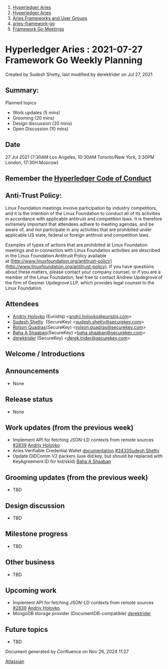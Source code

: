 1. [Hyperledger Aries](index.html)
2. [Hyperledger Aries](Hyperledger-Aries_18481154.html)
3. [Aries Frameworks and User Groups](Aries-Frameworks-and-User-Groups_18481290.html)
4. [aries-framework-go](aries-framework-go_18481606.html)
5. [Framework Go Meetings](Framework-Go-Meetings_18482076.html)

# Hyperledger Aries : 2021-07-27 Framework Go Weekly Planning

Created by Sudesh Shetty, last modified by derektrider on Jul 27, 2021

## Summary:

Planned topics

- Work updates (5 mins)
- Grooming (20 mins)
- Design discussion (20 mins)
- Open Discussion (10 mins)

## Date

27 Jul 2021 (7:30AM Los Angeles, 10:30AM Toronto/New York, 3:30PM London, 17:30H Moscow)

## Remember the [Hyperledger Code of Conduct](https://lf-hyperledger.atlassian.net/wiki/display/HYP/Hyperledger+Code+of+Conduct)

## Anti-Trust Policy:

Linux Foundation meetings involve participation by industry competitors, and it is the intention of the Linux Foundation to conduct all of its activities in accordance with applicable antitrust and competition laws. It is therefore extremely important that attendees adhere to meeting agendas, and be aware of, and not participate in any activities that are prohibited under applicable US state, federal or foreign antitrust and competition laws.

Examples of types of actions that are prohibited at Linux Foundation meetings and in connection with Linux Foundation activities are described in the Linux Foundation Antitrust Policy available at [http://www.linuxfoundation.org/antitrust-policy](http://www.linuxfoundation.org/antitrust-policy). If you have questions about these matters, please contact your company counsel, or if you are a member of the Linux Foundation, feel free to contact Andrew Updegrove of the firm of Gesmer Updegrove LLP, which provides legal counsel to the Linux Foundation.

## Attendees

- [Andriy Holovko](https://lf-hyperledger.atlassian.net/wiki/people/557058:1e0c58ac-58b3-490a-807d-e7d095a0b88d?ref=confluence) (Euristiq) &lt;andrii.holovko@euristiq.com&gt;
- [Sudesh Shetty](https://lf-hyperledger.atlassian.net/wiki/people/62334edb867a4e0070970909?ref=confluence)  (SecureKey) &lt;sudesh.shetty@securekey.com&gt;
- [Rolson Quadras](https://lf-hyperledger.atlassian.net/wiki/people/622101eec88f1000682f2f68?ref=confluence)(SecureKey) &lt;rolson.quadras@securekey.com&gt;
- [Baha A Shaaban](https://lf-hyperledger.atlassian.net/wiki/people/712020:c6fcc16a-f888-4bb1-bef3-41f4da326364?ref=confluence)(SecureKey) &lt;baha.shaaban@securekey.com&gt;
- [derektrider](https://lf-hyperledger.atlassian.net/wiki/people/60b7f69348b89500697aa128?ref=confluence) (SecureKey) &lt;derek.trider@securekey.com&gt;

## Welcome / Introductions

## Announcements

- None

## Release status

- None

## Work updates (from the previous week)

- Implement API for fetching JSON-LD contexts from remote sources [#2839](https://github.com/hyperledger/aries-framework-go/issues/2839) [Andriy Holovko](https://lf-hyperledger.atlassian.net/wiki/people/557058:1e0c58ac-58b3-490a-807d-e7d095a0b88d?ref=confluence)
- Aries Verifiable Credential Wallet [documentation](https://github.com/hyperledger/aries-framework-go/blob/main/docs/vc_wallet.md) [#2433](https://github.com/hyperledger/aries-framework-go/issues/2433)[Sudesh Shetty](https://lf-hyperledger.atlassian.net/wiki/people/62334edb867a4e0070970909?ref=confluence)
- Update DIDComm V2 packers (use did:key, but should be replaced with KeyAgreement.ID for kid/skid) [Baha A Shaaban](https://lf-hyperledger.atlassian.net/wiki/people/712020:c6fcc16a-f888-4bb1-bef3-41f4da326364?ref=confluence)

## Grooming updates (from the previous week)

- TBD

## Design discussion

- TBD

## Milestone progress

- TBD

## Other business

- TBD

## Upcoming work

- Implement API for fetching JSON-LD contexts from remote sources [#2839](https://github.com/hyperledger/aries-framework-go/issues/2839) [Andriy Holovko](https://lf-hyperledger.atlassian.net/wiki/people/557058:1e0c58ac-58b3-490a-807d-e7d095a0b88d?ref=confluence)
- MongoDB storage provider (DocumentDB-compatible) [derektrider](https://lf-hyperledger.atlassian.net/wiki/people/60b7f69348b89500697aa128?ref=confluence)

## Future topics

- TBD

Document generated by Confluence on Nov 26, 2024 11:27

[Atlassian](http://www.atlassian.com/)
